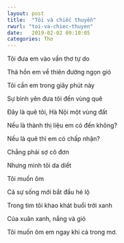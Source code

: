 ```yaml
---
layout: post
title:  "Tôi và chiếc thuyền"
rwurl: "toi-va-chiec-thuyen"
date:   2019-02-02 09:10:05
categories: Thơ
---
```

Tôi đưa em vào vần thơ tự do

Thả hồn em về thiên đường ngọn gió

Tôi cần em trong giây phút này

Sự bình yên đưa tôi đến vùng quê

Đây là quê tôi, Hà Nội một vùng đất

Nếu là thành thị liệu em có đến không?

Nếu là quê thì em có chấp nhận?

Chẳng phải sợ cô đơn

Nhưng mình tôi da diết

Tôi muốn ôm

Cả sự sống mới bắt đầu hé lộ

Trong tim tôi khao khát buổi trời xanh

Của xuân xanh, nắng và gió

Tôi muốn ôm em ngay khi cả trong mơ.